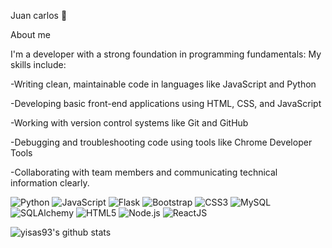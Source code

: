 Juan carlos 👋

About me

I'm a developer with a strong foundation in programming fundamentals:
My skills include:

-Writing clean, maintainable code in languages like JavaScript and Python

-Developing basic front-end applications using HTML, CSS, and JavaScript

-Working with version control systems like Git and GitHub

-Debugging and troubleshooting code using tools like Chrome Developer Tools

-Collaborating with team members and communicating technical information clearly.


![Python](https://img.shields.io/badge/-Python-blue?style=flat-square&logo=python&logoColor=white&link=https://www.python.org/)
![JavaScript](https://img.shields.io/badge/-JavaScript-yellow)
![Flask](https://img.shields.io/badge/-Flask-black?logo=flask&logoColor=white&style=flat-square)
![Bootstrap](https://img.shields.io/badge/-Bootstrap-563D7C?logo=bootstrap&logoColor=white&style=flat-square)
![CSS3](https://img.shields.io/badge/-CSS3-1572B6?logo=css3&logoColor=white&style=flat-square)
![MySQL](https://img.shields.io/badge/-MySQL-4479A1?logo=mysql&logoColor=white&style=flat-square)
![SQLAlchemy](https://img.shields.io/badge/-SQLAlchemy-red?logo=python&logoColor=white&style=flat-square)
![HTML5](https://img.shields.io/badge/-HTML5-E34F26?logo=html5&logoColor=white&style=flat-square)
![Node.js](https://img.shields.io/badge/-Node.js-339933?logo=node.js&logoColor=white&style=flat-square)
![ReactJS](https://img.shields.io/badge/-ReactJS-61DAFB?logo=react&logoColor=white&style=flat-square)




![yisas93's github stats](https://github-readme-stats.vercel.app/api?username=yisas93&show_icons=true&theme=dark)



